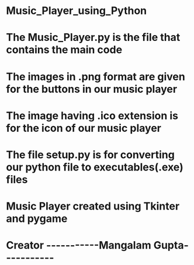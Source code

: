 # Music_Player_using_Python
# The Music_Player.py is the file that contains the main code
# The images in .png format are given for the buttons in our music player
# The image having .ico extension is for the icon of our music player
# The file setup.py is for converting our python file to executables(.exe) files
# Music Player created using Tkinter and pygame 
# Creator -----------Mangalam Gupta----------- 

